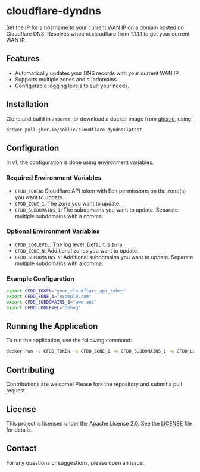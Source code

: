 # cloudflare-dyndns

Set the IP for a hostname to your current WAN IP on a domain hosted on Cloudflare DNS. Resolves whoami.cloudflare from 1.1.1.1 to get your current WAN IP.

## Features

- Automatically updates your DNS records with your current WAN IP.
- Supports multiple zones and subdomains.
- Configurable logging levels to suit your needs.

## Installation

Clone and build in `/source`, or download a docker image from [ghcr.io](https://github.com/sollie/cloudflare-dyndns/pkgs/container/cloudflare-dyndns), using:

```sh
docker pull ghcr.io/sollie/cloudflare-dyndns:latest
```

## Configuration

In v1, the configuration is done using environment variables.

### Required Environment Variables

- `CFDD_TOKEN`: Cloudflare API token with Edit permissions on the zone(s) you want to update.
- `CFDD_ZONE_1`: The zone you want to update.
- `CFDD_SUBDOMAINS_1`: The subdomains you want to update. Separate multiple subdomains with a comma.

### Optional Environment Variables

- `CFDD_LOGLEVEL`: The log level. Default is `Info`.
- `CFDD_ZONE_N`: Additional zones you want to update.
- `CFDD_SUBDOMAINS_N`: Additional subdomains you want to update. Separate multiple subdomains with a comma.

### Example Configuration

```sh
export CFDD_TOKEN="your_cloudflare_api_token"
export CFDD_ZONE_1="example.com"
export CFDD_SUBDOMAINS_1="www,api"
export CFDD_LOGLEVEL="Debug"
```

## Running the Application

To run the application, use the following command:

```sh
docker run -e CFDD_TOKEN -e CFDD_ZONE_1 -e CFDD_SUBDOMAINS_1 -e CFDD_LOGLEVEL ghcr.io/sollie/cloudflare-dyndns:latest
```

## Contributing

Contributions are welcome! Please fork the repository and submit a pull request.

## License

This project is licensed under the Apache License 2.0. See the [LICENSE](https://github.com/sollie/cloudflare-dyndns/blob/main/LICENSE) file for details.

## Contact

For any questions or suggestions, please open an issue.
